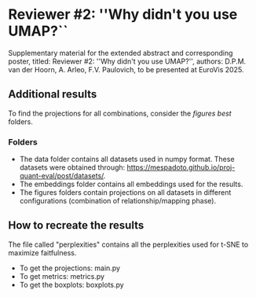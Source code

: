 # Reviewer #2: ''Why didn't you use UMAP?``
Supplementary material for the extended abstract and corresponding poster, titled: Reviewer #2: ''Why didn't you use UMAP?'', authors: D.P.M. van der Hoorn, A. Arleo, F.V. Paulovich, to be presented at EuroVis 2025.

## Additional results
To find the projections for all combinations, consider the _figures best_ folders. 

### Folders
- The data folder contains all datasets used in numpy format. These datasets were obtained through: https://mespadoto.github.io/proj-quant-eval/post/datasets/.
- The embeddings folder contains all embeddings used for the results.
- The figures folders contain projections on all datasets in different configurations (combination of relationship/mapping phase).

## How to recreate the results
The file called "perplexities" contains all the perplexities used for t-SNE to maximize faitfulness. 
- To get the projections: main.py
- To get metrics: metrics.py
- To get the boxplots: boxplots.py